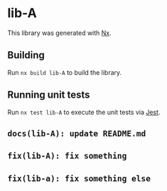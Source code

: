 # lib-A

This library was generated with [Nx](https://nx.dev).

## Building

Run `nx build lib-A` to build the library.

## Running unit tests

Run `nx test lib-A` to execute the unit tests via [Jest](https://jestjs.io).

## `docs(lib-A): update README.md`
## `fix(lib-A): fix something`
## `fix(lib-a): fix something else`
